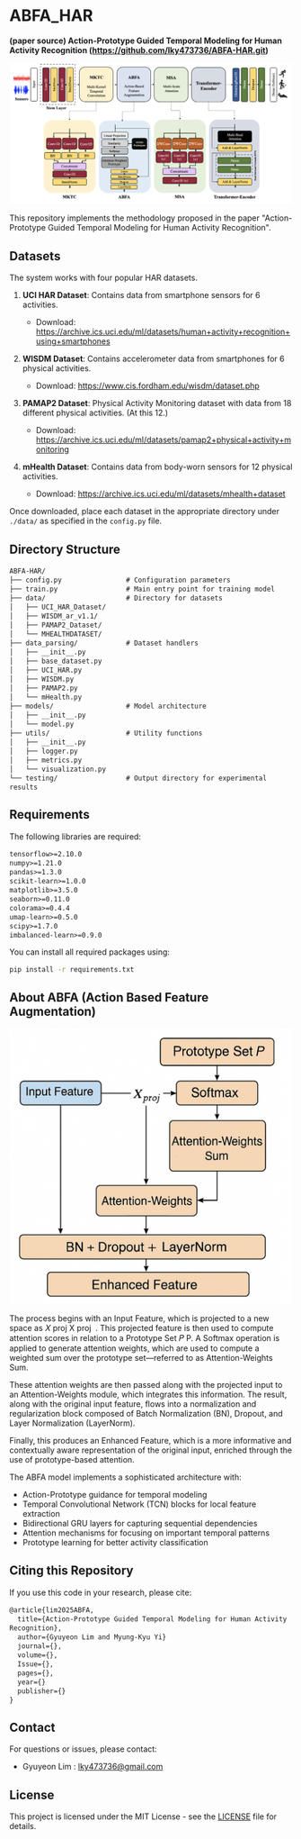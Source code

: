 # ABFA_HAR
**(paper source) Action-Prototype Guided Temporal Modeling for Human Activity Recognition (https://github.com/lky473736/ABFA-HAR.git)**



<p align="center"><img src='./model_architecture.png'></p>

This repository implements the methodology proposed in the paper "Action-Prototype Guided Temporal Modeling for Human Activity Recognition".

## Datasets

The system works with four popular HAR datasets.

1. **UCI HAR Dataset**: Contains data from smartphone sensors for 6 activities.
   - Download: https://archive.ics.uci.edu/ml/datasets/human+activity+recognition+using+smartphones

2. **WISDM Dataset**: Contains accelerometer data from smartphones for 6 physical activities.
   - Download: https://www.cis.fordham.edu/wisdm/dataset.php

3. **PAMAP2 Dataset**: Physical Activity Monitoring dataset with data from 18 different physical activities. (At this 12.)
   - Download: https://archive.ics.uci.edu/ml/datasets/pamap2+physical+activity+monitoring

4. **mHealth Dataset**: Contains data from body-worn sensors for 12 physical activities.
   - Download: https://archive.ics.uci.edu/ml/datasets/mhealth+dataset

Once downloaded, place each dataset in the appropriate directory under `./data/` as specified in the `config.py` file.

## Directory Structure

```
ABFA-HAR/
├── config.py                # Configuration parameters
├── train.py                 # Main entry point for training model
├── data/                    # Directory for datasets
│   ├── UCI_HAR_Dataset/
│   ├── WISDM_ar_v1.1/
│   ├── PAMAP2_Dataset/
│   └── MHEALTHDATASET/
├── data_parsing/            # Dataset handlers
│   ├── __init__.py
│   ├── base_dataset.py
│   ├── UCI_HAR.py
│   ├── WISDM.py
│   ├── PAMAP2.py
│   └── mHealth.py
├── models/                  # Model architecture
│   ├── __init__.py
│   └── model.py
├── utils/                   # Utility functions
│   ├── __init__.py
│   ├── logger.py
│   ├── metrics.py
│   └── visualization.py
└── testing/                 # Output directory for experimental results
```

## Requirements

The following libraries are required:

```
tensorflow>=2.10.0
numpy>=1.21.0
pandas>=1.3.0
scikit-learn>=1.0.0
matplotlib>=3.5.0
seaborn>=0.11.0
colorama>=0.4.4
umap-learn>=0.5.0
scipy>=1.7.0
imbalanced-learn>=0.9.0
```

You can install all required packages using:

```bash
pip install -r requirements.txt
```

## About ABFA (Action Based Feature Augmentation)

<p align="center"><img src='./ABFA_figure.png'></p>

The process begins with an Input Feature, which is projected to a new space as 
𝑋
proj
X 
proj
​
 . This projected feature is then used to compute attention scores in relation to a Prototype Set 
𝑃
P. A Softmax operation is applied to generate attention weights, which are used to compute a weighted sum over the prototype set—referred to as Attention-Weights Sum.

These attention weights are then passed along with the projected input to an Attention-Weights module, which integrates this information. The result, along with the original input feature, flows into a normalization and regularization block composed of Batch Normalization (BN), Dropout, and Layer Normalization (LayerNorm).

Finally, this produces an Enhanced Feature, which is a more informative and contextually aware representation of the original input, enriched through the use of prototype-based attention.

The ABFA model implements a sophisticated architecture with:
- Action-Prototype guidance for temporal modeling
- Temporal Convolutional Network (TCN) blocks for local feature extraction
- Bidirectional GRU layers for capturing sequential dependencies
- Attention mechanisms for focusing on important temporal patterns
- Prototype learning for better activity classification

## Citing this Repository

If you use this code in your research, please cite:

```
@article{lim2025ABFA,
  title={Action-Prototype Guided Temporal Modeling for Human Activity Recognition},
  author={Gyuyeon Lim and Myung-Kyu Yi}
  journal={},
  volume={},
  Issue={},
  pages={},
  year={}
  publisher={}
}
```

## Contact

For questions or issues, please contact:
- Gyuyeon Lim : lky473736@gmail.com

## License

This project is licensed under the MIT License - see the [LICENSE](LICENSE) file for details.
